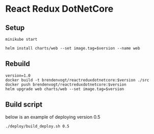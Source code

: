 # React Redux DotNetCore

## Setup
```
minikube start
```

```
helm install charts/web --set image.tag=$version --name web
```

## Rebuild
```
version=1.0
docker build -t brendenvogt/reactreduxdotnetcore:$version ./src
docker push brendenvogt/reactreduxdotnetcore:$version
helm upgrade web charts/web --set image.tag=$version
```

## Build script
below is an example of deploying version 0.5
```
./deploy/build_deploy.sh 0.5
```